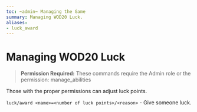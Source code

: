 ```yaml
---
toc: ~admin~ Managing the Game
summary: Managing WOD20 Luck.
aliases:
- luck_award
---
```

# Managing WOD20 Luck

> **Permission Required:** These commands require the Admin role or the permission: manage\_abilities

Those with the proper permissions can adjust luck points.

`luck/award <name>=<number of luck points>/<reason>` - Give someone luck.